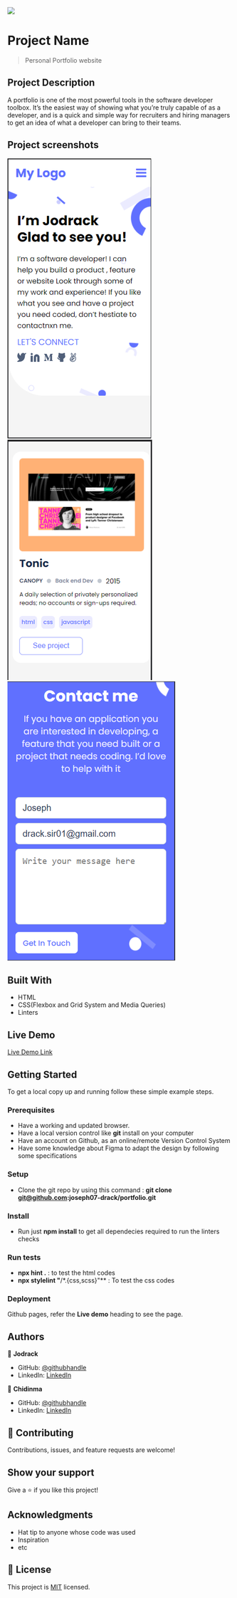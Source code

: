 ![](https://img.shields.io/badge/Microverse-blueviolet)

# Project Name

> Personal Portfolio website

## Project Description

A portfolio is one of the most powerful tools in the software developer toolbox.
It’s the easiest way of showing what you’re truly capable of as a developer, and is a quick and simple way for recruiters and hiring managers to get an idea of what a developer can bring to their teams.

## Project screenshots

![Screenshot](/images/screenshot-1.png 'Portofolio Mobile view')
![Screenshot](/images/screenshot-2.png 'Portofolio Mobile view works and about me sections')
![Screenshot](/images/screenshot-3.png 'Portofolio Mobile view works and contact form section')

## Built With

- HTML
- CSS(Flexbox and Grid System and Media Queries)
- Linters

## Live Demo

[Live Demo Link](https://joseph07-drack.github.io/portfolio/)

## Getting Started

To get a local copy up and running follow these simple example steps.

### Prerequisites

- Have a working and updated browser.
- Have a local version control like **git** install on your computer
- Have an account on Github, as an online/remote Version Control System
- Have some knowledge about Figma to adapt the design by following some specifications

### Setup

- Clone the git repo by using this command : **git clone git@github.com:joseph07-drack/portfolio.git**

### Install

- Run just **npm install** to get all dependecies required to run the linters checks

### Run tests

- **npx hint .** : to test the html codes
- **npx stylelint "**/\*.{css,scss}"\*\* : To test the css codes

### Deployment

Github pages, refer the **Live demo** heading to see the page.

## Authors

👤 **Jodrack**

- GitHub: [@githubhandle](https://github.com/joseph07-drack)
- LinkedIn: [LinkedIn](https://www.linkedin.com/in/joseph-buingo-ab2682225/)

👤 **Chidinma**

- GitHub: [@githubhandle](https://github.com/Dinma-Faith/)
- LinkedIn: [LinkedIn](https://linkedin.com/in/chidinma-faith)

## 🤝 Contributing

Contributions, issues, and feature requests are welcome!

## Show your support

Give a ⭐️ if you like this project!

## Acknowledgments

- Hat tip to anyone whose code was used
- Inspiration
- etc

## 📝 License

This project is [MIT](./MIT.md) licensed.
